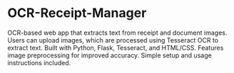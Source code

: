 # OCR-Receipt-Manager
OCR-based web app that extracts text from receipt and document images. Users can upload images, which are processed using Tesseract OCR to extract text. Built with Python, Flask, Tesseract, and HTML/CSS. Features image preprocessing for improved accuracy. Simple setup and usage instructions included.
